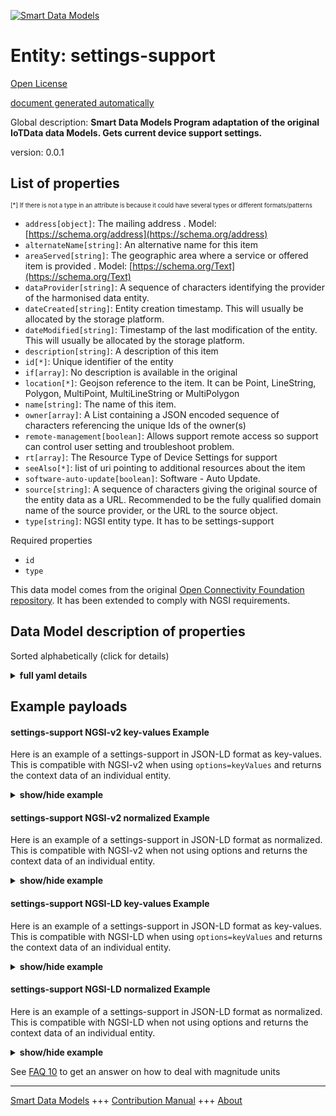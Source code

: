 <!-- 10-Header -->  
[![Smart Data Models](https://smartdatamodels.org/wp-content/uploads/2022/01/SmartDataModels_logo.png "Logo")](https://smartdatamodels.org)  
Entity: settings-support  
========================<!-- /10-Header -->  
<!-- 15-License -->  
[Open License](https://github.com/smart-data-models//dataModel.OCF/blob/master/settings-support/LICENSE.md)  
[document generated automatically](https://docs.google.com/presentation/d/e/2PACX-1vTs-Ng5dIAwkg91oTTUdt8ua7woBXhPnwavZ0FxgR8BsAI_Ek3C5q97Nd94HS8KhP-r_quD4H0fgyt3/pub?start=false&loop=false&delayms=3000#slide=id.gb715ace035_0_60)  
<!-- /15-License -->  
<!-- 20-Description -->  
Global description: **Smart Data Models Program adaptation of the original IoTData data Models. Gets current device support settings.**  
version: 0.0.1  
<!-- /20-Description -->  
<!-- 30-PropertiesList -->  

## List of properties  

<sup><sub>[*] If there is not a type in an attribute is because it could have several types or different formats/patterns</sub></sup>  
- `address[object]`: The mailing address  . Model: [https://schema.org/address](https://schema.org/address)- `alternateName[string]`: An alternative name for this item  - `areaServed[string]`: The geographic area where a service or offered item is provided  . Model: [https://schema.org/Text](https://schema.org/Text)- `dataProvider[string]`: A sequence of characters identifying the provider of the harmonised data entity.  - `dateCreated[string]`: Entity creation timestamp. This will usually be allocated by the storage platform.  - `dateModified[string]`: Timestamp of the last modification of the entity. This will usually be allocated by the storage platform.  - `description[string]`: A description of this item  - `id[*]`: Unique identifier of the entity  - `if[array]`: No description is available in the original  - `location[*]`: Geojson reference to the item. It can be Point, LineString, Polygon, MultiPoint, MultiLineString or MultiPolygon  - `name[string]`: The name of this item.  - `owner[array]`: A List containing a JSON encoded sequence of characters referencing the unique Ids of the owner(s)  - `remote-management[boolean]`: Allows support remote access so support can control user setting and troubleshoot problem.  - `rt[array]`: The Resource Type of Device Settings for support  - `seeAlso[*]`: list of uri pointing to additional resources about the item  - `software-auto-update[boolean]`: Software - Auto Update.  - `source[string]`: A sequence of characters giving the original source of the entity data as a URL. Recommended to be the fully qualified domain name of the source provider, or the URL to the source object.  - `type[string]`: NGSI entity type. It has to be settings-support  <!-- /30-PropertiesList -->  
<!-- 35-RequiredProperties -->  
Required properties  
- `id`  - `type`  <!-- /35-RequiredProperties -->  
<!-- 40-RequiredProperties -->  
This data model comes from the original [Open Connectivity Foundation repository](https://github.com/openconnectivityfoundation/IoTDataModels). It has been extended to comply with NGSI requirements.  
<!-- /40-RequiredProperties -->  
<!-- 50-DataModelHeader -->  
## Data Model description of properties  
Sorted alphabetically (click for details)  
<!-- /50-DataModelHeader -->  
<!-- 60-ModelYaml -->  
<details><summary><strong>full yaml details</strong></summary>    
```yaml  
settings-support:    
  description: 'Smart Data Models Program adaptation of the original IoTData data Models. Gets current device support settings.'    
  properties:    
    address:    
      description: 'The mailing address'    
      properties:    
        addressCountry:    
          description: 'Property. The country. For example, Spain. Model:''https://schema.org/addressCountry'''    
          type: string    
        addressLocality:    
          description: 'Property. The locality in which the street address is, and which is in the region. Model:''https://schema.org/addressLocality'''    
          type: string    
        addressRegion:    
          description: 'Property. The region in which the locality is, and which is in the country. Model:''https://schema.org/addressRegion'''    
          type: string    
        postOfficeBoxNumber:    
          description: 'Property. The post office box number for PO box addresses. For example, 03578. Model:''https://schema.org/postOfficeBoxNumber'''    
          type: string    
        postalCode:    
          description: 'Property. The postal code. For example, 24004. Model:''https://schema.org/https://schema.org/postalCode'''    
          type: string    
        streetAddress:    
          description: 'Property. The street address. Model:''https://schema.org/streetAddress'''    
          type: string    
      type: object    
      x-ngsi:    
        model: https://schema.org/address    
        type: Property    
    alternateName:    
      description: 'An alternative name for this item'    
      type: string    
      x-ngsi:    
        type: Property    
    areaServed:    
      description: 'The geographic area where a service or offered item is provided'    
      type: string    
      x-ngsi:    
        model: https://schema.org/Text    
        type: Property    
    dataProvider:    
      description: 'A sequence of characters identifying the provider of the harmonised data entity.'    
      type: string    
      x-ngsi:    
        type: Property    
    dateCreated:    
      description: 'Entity creation timestamp. This will usually be allocated by the storage platform.'    
      format: date-time    
      type: string    
      x-ngsi:    
        type: Property    
    dateModified:    
      description: 'Timestamp of the last modification of the entity. This will usually be allocated by the storage platform.'    
      format: date-time    
      type: string    
      x-ngsi:    
        type: Property    
    description:    
      description: 'A description of this item'    
      type: string    
      x-ngsi:    
        type: Property    
    id:    
      anyOf: &settings-support_-_properties_-_owner_-_items_-_anyof    
        - description: 'Property. Identifier format of any NGSI entity'    
          maxLength: 256    
          minLength: 1    
          pattern: ^[\w\-\.\{\}\$\+\*\[\]`|~^@!,:\\]+$    
          type: string    
        - description: 'Property. Identifier format of any NGSI entity'    
          format: uri    
          type: string    
      description: 'Unique identifier of the entity'    
      x-ngsi:    
        type: Property    
    if:    
      description: 'No description is available in the original'    
      items:    
        enum:    
          - oic.if.rw    
          - oic.if.baseline    
        type: string    
      minItems: 2    
      readOnly: true    
      type: array    
      uniqueItems: true    
      x-ngsi:    
        type: Property    
    location:    
      description: 'Geojson reference to the item. It can be Point, LineString, Polygon, MultiPoint, MultiLineString or MultiPolygon'    
      oneOf:    
        - description: 'Geoproperty. Geojson reference to the item. Point'    
          properties:    
            bbox:    
              items:    
                type: number    
              minItems: 4    
              type: array    
            coordinates:    
              items:    
                type: number    
              minItems: 2    
              type: array    
            type:    
              enum:    
                - Point    
              type: string    
          required:    
            - type    
            - coordinates    
          title: 'GeoJSON Point'    
          type: object    
        - description: 'Geoproperty. Geojson reference to the item. LineString'    
          properties:    
            bbox:    
              items:    
                type: number    
              minItems: 4    
              type: array    
            coordinates:    
              items:    
                items:    
                  type: number    
                minItems: 2    
                type: array    
              minItems: 2    
              type: array    
            type:    
              enum:    
                - LineString    
              type: string    
          required:    
            - type    
            - coordinates    
          title: 'GeoJSON LineString'    
          type: object    
        - description: 'Geoproperty. Geojson reference to the item. Polygon'    
          properties:    
            bbox:    
              items:    
                type: number    
              minItems: 4    
              type: array    
            coordinates:    
              items:    
                items:    
                  items:    
                    type: number    
                  minItems: 2    
                  type: array    
                minItems: 4    
                type: array    
              type: array    
            type:    
              enum:    
                - Polygon    
              type: string    
          required:    
            - type    
            - coordinates    
          title: 'GeoJSON Polygon'    
          type: object    
        - description: 'Geoproperty. Geojson reference to the item. MultiPoint'    
          properties:    
            bbox:    
              items:    
                type: number    
              minItems: 4    
              type: array    
            coordinates:    
              items:    
                items:    
                  type: number    
                minItems: 2    
                type: array    
              type: array    
            type:    
              enum:    
                - MultiPoint    
              type: string    
          required:    
            - type    
            - coordinates    
          title: 'GeoJSON MultiPoint'    
          type: object    
        - description: 'Geoproperty. Geojson reference to the item. MultiLineString'    
          properties:    
            bbox:    
              items:    
                type: number    
              minItems: 4    
              type: array    
            coordinates:    
              items:    
                items:    
                  items:    
                    type: number    
                  minItems: 2    
                  type: array    
                minItems: 2    
                type: array    
              type: array    
            type:    
              enum:    
                - MultiLineString    
              type: string    
          required:    
            - type    
            - coordinates    
          title: 'GeoJSON MultiLineString'    
          type: object    
        - description: 'Geoproperty. Geojson reference to the item. MultiLineString'    
          properties:    
            bbox:    
              items:    
                type: number    
              minItems: 4    
              type: array    
            coordinates:    
              items:    
                items:    
                  items:    
                    items:    
                      type: number    
                    minItems: 2    
                    type: array    
                  minItems: 4    
                  type: array    
                type: array    
              type: array    
            type:    
              enum:    
                - MultiPolygon    
              type: string    
          required:    
            - type    
            - coordinates    
          title: 'GeoJSON MultiPolygon'    
          type: object    
      x-ngsi:    
        type: Geoproperty    
    name:    
      description: 'The name of this item.'    
      type: string    
      x-ngsi:    
        type: Property    
    owner:    
      description: 'A List containing a JSON encoded sequence of characters referencing the unique Ids of the owner(s)'    
      items:    
        anyOf: *settings-support_-_properties_-_owner_-_items_-_anyof    
        description: 'Property. Unique identifier of the entity'    
      type: array    
      x-ngsi:    
        type: Property    
    remote-management:    
      description: 'Allows support remote access so support can control user setting and troubleshoot problem.'    
      type: boolean    
      x-ngsi:    
        type: Property    
    rt:    
      description: 'The Resource Type of Device Settings for support'    
      items:    
        enum:    
          - oic.r.settings.support    
        type: string    
      minItems: 1    
      readOnly: true    
      type: array    
      uniqueItems: true    
      x-ngsi:    
        type: Property    
    seeAlso:    
      description: 'list of uri pointing to additional resources about the item'    
      oneOf:    
        - items:    
            format: uri    
            type: string    
          minItems: 1    
          type: array    
        - format: uri    
          type: string    
      x-ngsi:    
        type: Property    
    software-auto-update:    
      description: 'Software - Auto Update.'    
      type: boolean    
      x-ngsi:    
        type: Property    
    source:    
      description: 'A sequence of characters giving the original source of the entity data as a URL. Recommended to be the fully qualified domain name of the source provider, or the URL to the source object.'    
      type: string    
      x-ngsi:    
        type: Property    
    type:    
      description: 'NGSI entity type. It has to be settings-support'    
      enum:    
        - settings-support    
      type: string    
      x-ngsi:    
        type: Property    
  required:    
    - id    
    - type    
  type: object    
  x-derived-from: https://github.com/OpenInterConnect/IoTDataModels/blob/master/settings-supportResURI.swagger.json    
  x-disclaimer: 'Redistribution and use in source and binary forms, with or without modification, are permitted  provided that the license conditions are met. Copyleft (c) 2021 Contributors to Smart Data Models Program'    
  x-license-url: https://github.com/smart-data-models/dataModel.OCF/blob/master/settings-support/LICENSE.md    
  x-model-schema: https://smart-data-models.github.io/dataModel.IoTDataModels/settings-support/schema.json    
  x-model-tags: OCF    
  x-version: 0.0.1    
```  
</details>    
<!-- /60-ModelYaml -->  
<!-- 70-MiddleNotes -->  
<!-- /70-MiddleNotes -->  
<!-- 80-Examples -->  
## Example payloads    
#### settings-support NGSI-v2 key-values Example    
Here is an example of a settings-support in JSON-LD format as key-values. This is compatible with NGSI-v2 when  using `options=keyValues` and returns the context data of an individual entity.  
<details><summary><strong>show/hide example</strong></summary>    
```json  
{  
  "id": "urn:ngsi-ld:settings-support:id:DCXL:35135214",  
  "dateCreated": "1970-08-28T07:17:42Z",  
  "dateModified": "1985-03-07T20:36:42Z",  
  "source": "But tend across trade grow whose social. Turn also these fast. Responsibility back speech effect study value artist.",  
  "name": "You available foreign note conference plant. Collection run never.",  
  "alternateName": "Two happy technology among part. Feel official effect wonder idea weight. Strategy tree every soldier within.",  
  "description": "Defense food thousand that Republican call. Order morning relate issue until listen one.",  
  "dataProvider": "Safe from nothing career understand. Worker exactly nature not parent leave effect.",  
  "owner": [  
    "urn:ngsi-ld:settings-support:items:GPDL:92961545",  
    "urn:ngsi-ld:settings-support:items:DVHR:85360112"  
  ],  
  "seeAlso": [  
    "urn:ngsi-ld:settings-support:items:ITCV:18611678",  
    "urn:ngsi-ld:settings-support:items:JJUH:55370163"  
  ],  
  "location": {  
    "type": "Point",  
    "coordinates": [  
      -39.545254,  
      -58.72669  
    ]  
  },  
  "address": {  
    "streetAddress": "Cold be week boy draw.",  
    "addressLocality": "Cause citizen think matter a call. Sport part seven however trouble focus hold.",  
    "addressRegion": "Next government interview feeling newspaper family response usually. Become carry buy control everyone administration.",  
    "addressCountry": "Power gas consumer study.",  
    "postalCode": "Different Mrs decide history body early suggest. Cell serve probably focus everybody laugh travel determine. Out over low first either four.",  
    "postOfficeBoxNumber": "Camera suddenly appear cut next mean. Hold short country message."  
  },  
  "areaServed": "Remain issue law be authority animal morning. Value eye water court hundred."  
}  
```  
</details>  
#### settings-support NGSI-v2 normalized Example    
Here is an example of a settings-support in JSON-LD format as normalized. This is compatible with NGSI-v2 when not using options and returns the context data of an individual entity.  
<details><summary><strong>show/hide example</strong></summary>    
```json  
{  
  "id": {  
    "type": "string",  
    "value": "urn:ngsi-ld:settings-support:id:DCXL:35135214"  
  },  
  "dateCreated": {  
    "format": "date-time",  
    "type": "string",  
    "value": "1970-08-28T07:17:42Z"  
  },  
  "dateModified": {  
    "format": "date-time",  
    "type": "string",  
    "value": "1985-03-07T20:36:42Z"  
  },  
  "source": {  
    "type": "string",  
    "value": "But tend across trade grow whose social. Turn also these fast. Responsibility back speech effect study value artist."  
  },  
  "name": {  
    "type": "string",  
    "value": "You available foreign note conference plant. Collection run never."  
  },  
  "alternateName": {  
    "type": "string",  
    "value": "Two happy technology among part. Feel official effect wonder idea weight. Strategy tree every soldier within."  
  },  
  "description": {  
    "type": "string",  
    "value": "Defense food thousand that Republican call. Order morning relate issue until listen one."  
  },  
  "dataProvider": {  
    "type": "string",  
    "value": "Safe from nothing career understand. Worker exactly nature not parent leave effect."  
  },  
  "owner": {  
    "type": "array",  
    "value": [  
      "urn:ngsi-ld:settings-support:items:GPDL:92961545",  
      "urn:ngsi-ld:settings-support:items:DVHR:85360112"  
    ]  
  },  
  "seeAlso": {  
    "type": "array",  
    "value": [  
      "urn:ngsi-ld:settings-support:items:ITCV:18611678",  
      "urn:ngsi-ld:settings-support:items:JJUH:55370163"  
    ]  
  },  
  "location": {  
    "type": "object",  
    "value": {  
      "type": "Point",  
      "coordinates": [  
        -39.545254,  
        -58.72669  
      ]  
    }  
  },  
  "address": {  
    "type": "object",  
    "value": {  
      "streetAddress": "Cold be week boy draw.",  
      "addressLocality": "Cause citizen think matter a call. Sport part seven however trouble focus hold.",  
      "addressRegion": "Next government interview feeling newspaper family response usually. Become carry buy control everyone administration.",  
      "addressCountry": "Power gas consumer study.",  
      "postalCode": "Different Mrs decide history body early suggest. Cell serve probably focus everybody laugh travel determine. Out over low first either four.",  
      "postOfficeBoxNumber": "Camera suddenly appear cut next mean. Hold short country message."  
    }  
  },  
  "areaServed": {  
    "type": "string",  
    "value": "Remain issue law be authority animal morning. Value eye water court hundred."  
  }  
}  
```  
</details>  
#### settings-support NGSI-LD key-values Example    
Here is an example of a settings-support in JSON-LD format as key-values. This is compatible with NGSI-LD when  using `options=keyValues` and returns the context data of an individual entity.  
<details><summary><strong>show/hide example</strong></summary>    
```json  
{  
    "id": "urn:ngsi-ld:settings-support:id:DCXL:35135214",  
    "dateCreated": "1970-08-28T07:17:42Z",  
    "dateModified": "1985-03-07T20:36:42Z",  
    "source": "But tend across trade grow whose social. Turn also these fast. Responsibility back speech effect study value artist.",  
    "name": "You available foreign note conference plant. Collection run never.",  
    "alternateName": "Two happy technology among part. Feel official effect wonder idea weight. Strategy tree every soldier within.",  
    "description": "Defense food thousand that Republican call. Order morning relate issue until listen one.",  
    "dataProvider": "Safe from nothing career understand. Worker exactly nature not parent leave effect.",  
    "owner": [  
        "urn:ngsi-ld:settings-support:items:GPDL:92961545",  
        "urn:ngsi-ld:settings-support:items:DVHR:85360112"  
    ],  
    "seeAlso": [  
        "urn:ngsi-ld:settings-support:items:ITCV:18611678",  
        "urn:ngsi-ld:settings-support:items:JJUH:55370163"  
    ],  
    "location": {  
        "type": "Point",  
        "coordinates": [  
            -39.545254,  
            -58.72669  
        ]  
    },  
    "address": {  
        "streetAddress": "Cold be week boy draw.",  
        "addressLocality": "Cause citizen think matter a call. Sport part seven however trouble focus hold.",  
        "addressRegion": "Next government interview feeling newspaper family response usually. Become carry buy control everyone administration.",  
        "addressCountry": "Power gas consumer study.",  
        "postalCode": "Different Mrs decide history body early suggest. Cell serve probably focus everybody laugh travel determine. Out over low first either four.",  
        "postOfficeBoxNumber": "Camera suddenly appear cut next mean. Hold short country message."  
    },  
    "areaServed": "Remain issue law be authority animal morning. Value eye water court hundred.",  
    "@context": [  
        "https://smartdatamodels.org/context.jsonld",  
        "https://raw.githubusercontent.com/smart-data-models/dataModel.OCF/master/context.jsonld"  
    ]  
}  
```  
</details>  
#### settings-support NGSI-LD normalized Example    
Here is an example of a settings-support in JSON-LD format as normalized. This is compatible with NGSI-LD when not using options and returns the context data of an individual entity.  
<details><summary><strong>show/hide example</strong></summary>    
```json  
{  
    "id": "urn:ngsi-ld:settings-support:id:QVJM:58518858",  
    "dateCreated": {  
        "type": "Property",  
        "value": {  
            "@type": "DateTime",  
            "@value": "1996-07-26T05:54:21Z"  
        }  
    },  
    "dateModified": {  
        "type": "Property",  
        "value": {  
            "@type": "DateTime",  
            "@value": "2003-05-11T10:13:08Z"  
        }  
    },  
    "source": {  
        "type": "Property",  
        "value": "System fill will clear market base. Role listen interest up. Together seven answer draw wear boy."  
    },  
    "name": {  
        "type": "Property",  
        "value": "Around painting leg control boy. Model through natural loss country message. Wall rather purpose statement."  
    },  
    "alternateName": {  
        "type": "Property",  
        "value": "She control argue worker road morning. Few stuff offer message believe Democrat."  
    },  
    "description": {  
        "type": "Property",  
        "value": "Have history person wonder particularly according."  
    },  
    "dataProvider": {  
        "type": "Property",  
        "value": "Agreement upon traditional bill couple. Tell mean expect."  
    },  
    "owner": {  
        "type": "Property",  
        "value": [  
            "urn:ngsi-ld:settings-support:items:FLOW:79198536",  
            "urn:ngsi-ld:settings-support:items:STKW:49670786"  
        ]  
    },  
    "seeAlso": {  
        "type": "Property",  
        "value": [  
            "urn:ngsi-ld:settings-support:items:LZCL:52072895"  
        ]  
    },  
    "location": {  
        "type": "Property",  
        "value": {  
            "type": "Point",  
            "coordinates": [  
                15.8114245,  
                25.157261  
            ]  
        }  
    },  
    "address": {  
        "type": "Property",  
        "value": {  
            "streetAddress": "Television those hope TV material single north. Yeah although ability his defense apply.",  
            "addressLocality": "Republican however resource professor. Well ever claim no star even.",  
            "addressRegion": "Trial end between worry carry training trouble.",  
            "addressCountry": "Grow relationship natural among when. Career answer record data key read table. See during million on.",  
            "postalCode": "Black computer away into design beyond. Specific hand car. Chair case similar.",  
            "postOfficeBoxNumber": "Notice similar begin maybe growth. Drop health last picture. Citizen affect many."  
        }  
    },  
    "areaServed": {  
        "type": "Property",  
        "value": "Say box want focus whom. Fear still hold scientist."  
    },  
    "@context": [  
        "https://smartdatamodels.org/context.jsonld",  
        "https://raw.githubusercontent.com/smart-data-models/dataModel.OCF/master/context.jsonld"  
    ]  
}  
```  
</details><!-- /80-Examples -->  
<!-- 90-FooterNotes -->  
<!-- /90-FooterNotes -->  
<!-- 95-Units -->  
See [FAQ 10](https://smartdatamodels.org/index.php/faqs/) to get an answer on how to deal with magnitude units  
<!-- /95-Units -->  
<!-- 97-LastFooter -->  
---  
[Smart Data Models](https://smartdatamodels.org) +++ [Contribution Manual](https://bit.ly/contribution_manual) +++ [About](https://bit.ly/Introduction_SDM)<!-- /97-LastFooter -->  
